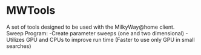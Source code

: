 # MWTools
A set of tools designed to be used with the MilkyWay@home client.  
Sweep Program:
  -Create parameter sweeps (one and two dimensional)
  -Utilizes GPU and CPUs to improve run time (Faster to use only GPU in small searches)
